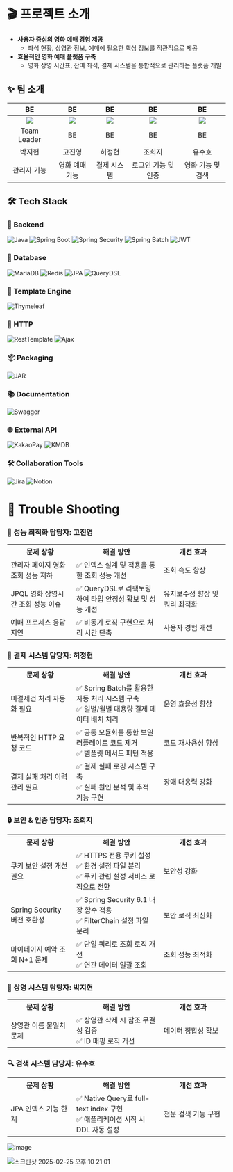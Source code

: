<h1>🎬 프로젝트 소개</h1> 

- **사용자 중심의 영화 예매 경험 제공**
    - 좌석 현황, 상영관 정보, 예매에 필요한 핵심 정보를 직관적으로 제공
- **효율적인 영화 예매 플랫폼 구축**
    - 영화 상영 시간표, 잔여 좌석, 결제 시스템을 통합적으로 관리하는 플랫폼 개발

## ✨ 팀 소개

|                          BE                           |                            BE                          |               BE                |                             BE                             |                             BE                             |
|:---------------------------------------------------------:|:----------------------------------------------------------:|:--------------------------------:|:-----------------------------------------------------------:|:-----------------------------------------------------------:|
| ![](https://avatars.githubusercontent.com/u/134962465?v=4) | ![](https://avatars.githubusercontent.com/u/133757475?v=4) | ![](https://avatars.githubusercontent.com/u/188425240?v=4) | ![](https://avatars.githubusercontent.com/u/77951852?v=4) | ![](https://avatars.githubusercontent.com/u/134962465?v=4) |
|                          Team Leader                           |                            BE                           |               BE                |                             BE                             |                             BE                             |
|             박지현              |         고진영          | 허정현 |           조희지           |           유수호           |
| 관리자 기능<br> |  영화 예매 기능 | 결제 시스템 | 로그인 기능 및 인증 | 영화 기능 및 검색
## 🛠 Tech Stack

### 🔨 Backend
![Java](https://img.shields.io/badge/Java_17-ED8B00?style=for-the-badge&logo=openjdk&logoColor=white)
![Spring Boot](https://img.shields.io/badge/Spring_Boot_3.4.0-6DB33F?style=for-the-badge&logo=spring&logoColor=white)
![Spring Security](https://img.shields.io/badge/Spring_Security-6DB33F?style=for-the-badge&logo=spring-security&logoColor=white)
![Spring Batch](https://img.shields.io/badge/Spring_Batch-6DB33F?style=for-the-badge&logo=spring&logoColor=white)
![JWT](https://img.shields.io/badge/JWT-black?style=for-the-badge&logo=JSON%20web%20tokens)

### 💾 Database
![MariaDB](https://img.shields.io/badge/MariaDB-003545?style=for-the-badge&logo=mariadb&logoColor=white)
![Redis](https://img.shields.io/badge/Redis-DC382D?style=for-the-badge&logo=redis&logoColor=white)
![JPA](https://img.shields.io/badge/JPA-6DB33F?style=for-the-badge&logo=spring&logoColor=white)
![QueryDSL](https://img.shields.io/badge/QueryDSL-4479A1?style=for-the-badge&logo=spring&logoColor=white)

### 🎨 Template Engine
![Thymeleaf](https://img.shields.io/badge/Thymeleaf-005F0F?style=for-the-badge&logo=thymeleaf&logoColor=white)

### 📡 HTTP 
![RestTemplate](https://img.shields.io/badge/RestTemplate-6DB33F?style=for-the-badge&logo=spring&logoColor=white)
![Ajax](https://img.shields.io/badge/Ajax-0769AD?style=for-the-badge&logo=jquery&logoColor=white)

### 📦 Packaging
![JAR](https://img.shields.io/badge/JAR-ED8B00?style=for-the-badge&logo=java&logoColor=white)

### 📚 Documentation
![Swagger](https://img.shields.io/badge/Swagger-85EA2D?style=for-the-badge&logo=swagger&logoColor=black)

### 🌐 External API
![KakaoPay](https://img.shields.io/badge/Kakao_Pay-FFCD00?style=for-the-badge&logo=kakao&logoColor=black)
![KMDB](https://img.shields.io/badge/영화진흥위원회-FF0000?style=for-the-badge&logo=film&logoColor=white)

### 🛠️ Collaboration Tools
![Jira](https://img.shields.io/badge/Jira-0052CC?style=for-the-badge&logo=jira&logoColor=white)
![Notion](https://img.shields.io/badge/Notion-000000?style=for-the-badge&logo=notion&logoColor=white)


# 🔧 Trouble Shooting
### 🎯 성능 최적화 담당자: 고진영
<table>
  <tr>
    <th width="30%">문제 상황</th>
    <th width="40%">해결 방안</th>
    <th width="30%">개선 효과</th>
  </tr>
  <tr>
    <td>관리자 페이지 영화 조회 성능 저하</td>
    <td>✅ 인덱스 설계 및 적용을 통한 조회 성능 개선</td>
    <td>조회 속도 향상</td>
  </tr>
  <tr>
    <td>JPQL 영화 상영시간 조회 성능 이슈</td>
    <td>✅ QueryDSL로 리팩토링하여 타입 안정성 확보 및 성능 개선</td>
    <td>유지보수성 향상 및 쿼리 최적화</td>
  </tr>
  <tr>
    <td>예매 프로세스 응답 지연</td>
    <td>✅ 비동기 로직 구현으로 처리 시간 단축</td>
    <td>사용자 경험 개선</td>
  </tr>
</table>

### 🔄 결제 시스템 담당자: 허정현
<table>
  <tr>
    <th width="30%">문제 상황</th>
    <th width="40%">해결 방안</th>
    <th width="30%">개선 효과</th>
  </tr>
  <tr>
    <td>미결제건 처리 자동화 필요</td>
    <td>✅ Spring Batch를 활용한 자동 처리 시스템 구축<br>✅ 일별/월별 대용량 결제 데이터 배치 처리</td>
    <td>운영 효율성 향상</td>
  </tr>
  <tr>
    <td>반복적인 HTTP 요청 코드</td>
    <td>✅ 공통 모듈화를 통한 보일러플레이트 코드 제거<br>✅ 템플릿 메서드 패턴 적용</td>
    <td>코드 재사용성 향상</td>
  </tr>
  <tr>
    <td>결제 실패 처리 이력 관리 필요</td>
    <td>✅ 결제 실패 로깅 시스템 구축<br>✅ 실패 원인 분석 및 추적 기능 구현</td>
    <td>장애 대응력 강화</td>
  </tr>
</table>

### 🔒 보안 & 인증 담당자: 조희지
<table>
  <tr>
    <th width="30%">문제 상황</th>
    <th width="40%">해결 방안</th>
    <th width="30%">개선 효과</th>
  </tr>
  <tr>
    <td>쿠키 보안 설정 개선 필요</td>
    <td>✅ HTTPS 전용 쿠키 설정<br>✅ 환경 설정 파일 분리<br>✅ 쿠키 관련 설정 서비스 로직으로 전환</td>
    <td>보안성 강화</td>
  </tr>
  <tr>
    <td>Spring Security 버전 호환성</td>
    <td>✅ Spring Security 6.1 내장 함수 적용<br>✅ FilterChain 설정 파일 분리</td>
    <td>보안 로직 최신화</td>
  </tr>
  <tr>
    <td>마이페이지 예약 조회 N+1 문제</td>
    <td>✅ 단일 쿼리로 조회 로직 개선<br>✅ 연관 데이터 일괄 조회</td>
    <td>조회 성능 최적화</td>
  </tr>
</table>

### 💾 상영 시스템 담당자: 박지현
<table>
  <tr>
    <th width="30%">문제 상황</th>
    <th width="40%">해결 방안</th>
    <th width="30%">개선 효과</th>
  </tr>
  <tr>
    <td>상영관 이름 불일치 문제</td>
    <td>✅ 상영관 삭제 시 참조 무결성 검증<br>✅ ID 매핑 로직 개선</td>
    <td>데이터 정합성 확보</td>
  </tr>
</table>

### 🔍 검색 시스템 담당자: 유수호
<table>
  <tr>
    <th width="30%">문제 상황</th>
    <th width="40%">해결 방안</th>
    <th width="30%">개선 효과</th>
  </tr>
  <tr>
    <td>JPA 인덱스 기능 한계</td>
    <td>✅ Native Query로 full-text index 구현<br>✅ 애플리케이션 시작 시 DDL 자동 설정</td>
    <td>전문 검색 기능 구현</td>
  </tr>
</table>

![image](https://github.com/user-attachments/assets/beae7f05-d121-4307-88d1-4e14f71e0c34)

![스크린샷 2025-02-25 오후 10 21 01](https://github.com/user-attachments/assets/9c1cec73-a6eb-43c6-a655-9e80d1f7507f)
